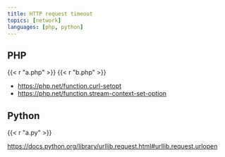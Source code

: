 ```yaml
---
title: HTTP request timeout
topics: [network]
languages: [php, python]
---
```


## PHP

{{< r "a.php" >}}
{{< r "b.php" >}}

- <https://php.net/function.curl-setopt>
- <https://php.net/function.stream-context-set-option>

## Python

{{< r "a.py" >}}

<https://docs.python.org/library/urllib.request.html#urllib.request.urlopen>
